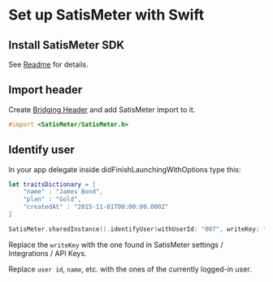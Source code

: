 # Set up SatisMeter with Swift

## Install SatisMeter SDK

See [Readme](README.md) for details.

## Import header

Create [Bridging Header](https://medium.com/@alexiscreuzot/cocoapods-with-swift-e6f8ba8f0afc) and add SatisMeter import to it.

```objective-c
#import <SatisMeter/SatisMeter.h>
```

## Identify user

In your app delegate inside didFinishLaunchingWithOptions type this:

```swift
let traitsDictionary = [
    "name" : "James Bond",
    "plan" : "Gold",
    "createdAt" : "2015-11-01T00:00:00.000Z"
]

SatisMeter.sharedInstance().identifyUser(withUserId: "007", writeKey: "K7eMIPEXyPMlG7fu", andTraitsDictionary: traitsDictionary)
```

Replace the `writeKey` with the one found in SatisMeter settings / Integrations / API Keys.

Replace `user id`, `name`, etc. with the ones of the currently logged-in user.
